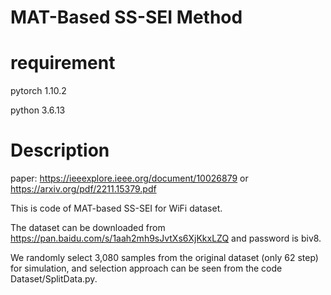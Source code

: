 # MAT-Based SS-SEI Method

# requirement
pytorch 1.10.2

python 3.6.13

# Description
paper: https://ieeexplore.ieee.org/document/10026879 or https://arxiv.org/pdf/2211.15379.pdf

This is code of MAT-based SS-SEI for WiFi dataset.

The dataset can be downloaded from https://pan.baidu.com/s/1aah2mh9sJvtXs6XjKkxLZQ and password is biv8. 

We randomly select 3,080 samples from the original dataset (only 62 step) for simulation, and selection approach can be seen from the code Dataset/SplitData.py.
